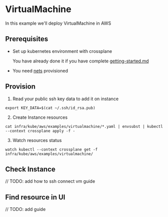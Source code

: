 # VirtualMachine

In this example we'll deploy VirtualMachine in AWS

## Prerequisites

* Set up kubernetes environment with crossplane

  You have already done it if you have complete [getting-started.md](../../docs/getting-started.md)

* You need [nets](../net) provisioned

## Provision

1. Read your public ssh key data to add it on instance

```shell
export KEY_DATA=$(cat ~/.ssh/id_rsa.pub)
```

2. Create Instance resources

```shell
cat infra/kube/aws/examples/virtualmachine/*.yaml | envsubst | kubectl --context crossplane apply -f -
```

3. Watch resources status

```shell
watch kubectl --context crossplane get -f infra/kube/aws/examples/virtualmachine/
```

## Check Instance

// TODO: add how to ssh connect vm guide

## Find resource in UI

// TODO: add guide
